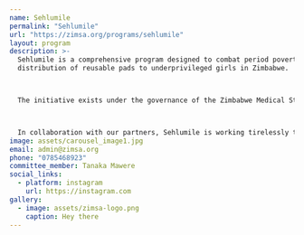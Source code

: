 ```yaml
---
name: Sehlumile
permalink: "Sehlumile"
url: "https://zimsa.org/programs/sehlumile"
layout: program
description: >-
  Sehlumile is a comprehensive program designed to combat period poverty by
  distribution of reusable pads to underprivileged girls in Zimbabwe. 



  The initiative exists under the governance of the Zimbabwe Medical Students Association. Established in 2021, The reusable pads are manufactured using environmentally friendly materials and specifically designed to be long lasting and comfortable and easy to maintain. Through this initiative we aim to guarantee a cost effective and sustainable solution.



  In collaboration with our partners, Sehlumile is working tirelessly to provide fundamental menstrual education to young girls in Zimbabwe. Additionally, we strive to end period poverty by increasing availability and accessibility of reusable sanitary wear to young girls. We aim to see a reduction in the number of girls resorting to unhygienic practices. Contribution to multiple Sustainable Development Goals is a major objective for our project as we facilitate good health and well-being, along with quality education and gender equality.
image: assets/carousel_image1.jpg
email: admin@zimsa.org
phone: "0785468923"
committee_member: Tanaka Mawere
social_links:
  - platform: instagram
    url: https://instagram.com
gallery:
  - image: assets/zimsa-logo.png
    caption: Hey there
---
```

